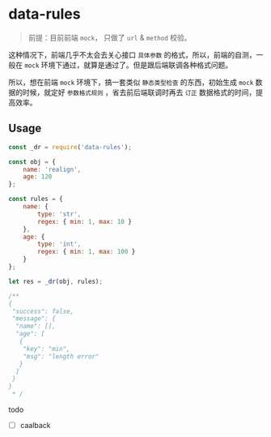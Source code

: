 # data-rules

> 前提：目前前端 `mock`， 只做了 `url` & `method` 校验。

这种情况下，前端几乎不太会去关心接口 `具体参数` 的格式，所以，前端的自测，一般在 `mock` 环境下通过，就算是通过了。但是跟后端联调各种格式问题。

所以，想在前端 `mock` 环境下，搞一套类似 `静态类型检查` 的东西，初始生成 `mock` 数据的时候，就定好 `参数格式规则` ，省去前后端联调时再去 `订正` 数据格式的时间，提高效率。

## Usage

```javascript
const _dr = require('data-rules');

const obj = {
    name: 'realign',
    age: 120
};

const rules = {
    name: {
        type: 'str',
        regex: { min: 1, max: 10 }
    },
    age: {
        type: 'int',
        regex: { min: 1, max: 100 }
    }
};

let res = _dr(obj, rules);

/**
{
 "success": false,
 "message": {
  "name": [],
  "age": [
   {
    "key": "min",
    "msg": "length error"
   }
  ]
 }
}
 * /
```

todo

* [ ] caalback
